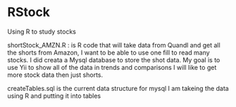 # RStock
Using R to study stocks

shortStock_AMZN.R : is R code that will take data from Quandl and get all the shorts from Amazon, I want to be able to use one fill to read many stocks. I did creata a Mysql database to store the shot data. My goal is to use Yii to show all of the data in trends and comparisons I will like to get more stock data then just shorts.

createTables.sql is the current data structure for mysql I am takeing the data using R and putting it into tables


